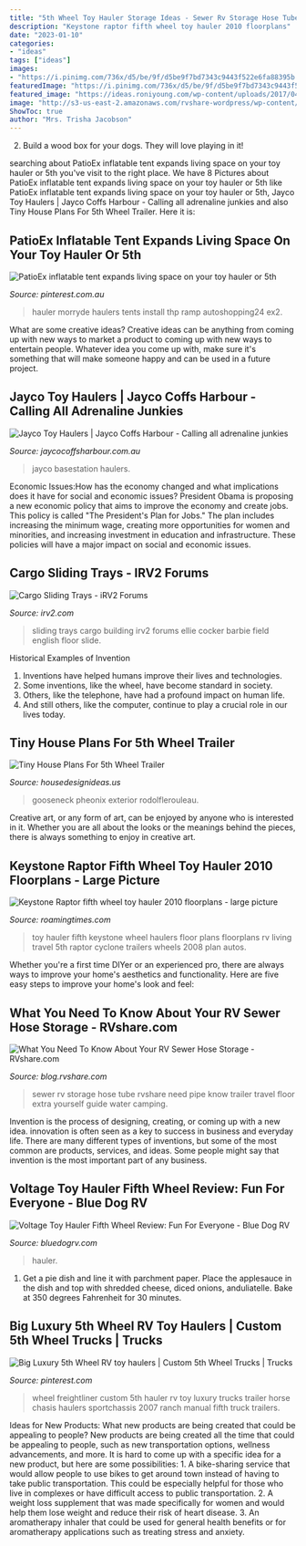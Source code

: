 ```yaml
---
title: "5th Wheel Toy Hauler Storage Ideas - Sewer Rv Storage Hose Tube Rvshare Need Pipe Know Trailer Travel Floor Extra Yourself Guide Water Camping"
description: "Keystone raptor fifth wheel toy hauler 2010 floorplans"
date: "2023-01-10"
categories:
- "ideas"
tags: ["ideas"]
images:
- "https://i.pinimg.com/736x/d5/be/9f/d5be9f7bd7343c9443f522e6fa88395b.jpg"
featuredImage: "https://i.pinimg.com/736x/d5/be/9f/d5be9f7bd7343c9443f522e6fa88395b.jpg"
featured_image: "https://ideas.roniyoung.com/wp-content/uploads/2017/04/5th-wheel-tiny-houses.jpg"
image: "http://s3-us-east-2.amazonaws.com/rvshare-wordpress/wp-content/uploads/2015/04/22182506/extra-sewer-storage.jpg"
ShowToc: true
author: "Mrs. Trisha Jacobson"
---
```



2. Build a wood box for your dogs. They will love playing in it!

	

		
searching about PatioEx inflatable tent expands living space on your toy hauler or 5th you've visit to the right place. We have 8 Pictures about PatioEx inflatable tent expands living space on your toy hauler or 5th like PatioEx inflatable tent expands living space on your toy hauler or 5th, Jayco Toy Haulers | Jayco Coffs Harbour - Calling all adrenaline junkies and also Tiny House Plans For 5th Wheel Trailer. Here it is:
		
    
## PatioEx Inflatable Tent Expands Living Space On Your Toy Hauler Or 5th

<img loading=lazy src="https://i.pinimg.com/736x/d5/be/9f/d5be9f7bd7343c9443f522e6fa88395b.jpg" onerror="this.onerror=null;this.src='https://tse1.mm.bing.net/th?id=OIP.ikWpotctfk34gpQas03VugHaFj&amp;pid=15.1';" alt="PatioEx inflatable tent expands living space on your toy hauler or 5th">

_Source: pinterest.com.au_

>hauler morryde haulers tents install thp ramp autoshopping24 ex2. 

	

What are some creative ideas?
Creative ideas can be anything from coming up with new ways to market a product to coming up with new ways to entertain people. Whatever idea you come up with, make sure it's something that will make someone happy and can be used in a future project.

    
## Jayco Toy Haulers | Jayco Coffs Harbour - Calling All Adrenaline Junkies

<img loading=lazy src="https://jaycocoffsharbour.com.au/wp-content/uploads/2020/02/POCYFsbDdaV-qml9UP5-Cbu1w-1024x683.jpg" onerror="this.onerror=null;this.src='https://tse4.mm.bing.net/th?id=OIP.WGJFd1sXQ2uZ8xDCFVnqjAHaE8&amp;pid=15.1';" alt="Jayco Toy Haulers | Jayco Coffs Harbour - Calling all adrenaline junkies">

_Source: jaycocoffsharbour.com.au_

>jayco basestation haulers. 

	

Economic Issues:How has the economy changed and what implications does it have for social and economic issues?
President Obama is proposing a new economic policy that aims to improve the economy and create jobs. This policy is called "The President's Plan for Jobs." The plan includes increasing the minimum wage, creating more opportunities for women and minorities, and increasing investment in education and infrastructure. These policies will have a major impact on social and economic issues.

    
## Cargo Sliding Trays - IRV2 Forums

<img loading=lazy src="http://www.irv2.com/forums/attachment.php?attachmentid=6972&amp;stc=1&amp;thumb=1&amp;d=1291205277" onerror="this.onerror=null;this.src='https://tse2.mm.bing.net/th?id=OIP.tR8FGeRwX0sBvxaCJG6olQAAAA&amp;pid=15.1';" alt="Cargo Sliding Trays - iRV2 Forums">

_Source: irv2.com_

>sliding trays cargo building irv2 forums ellie cocker barbie field english floor slide. 

	

Historical Examples of Invention
1. Inventions have helped humans improve their lives and technologies. 
2. Some inventions, like the wheel, have become standard in society. 
3. Others, like the telephone, have had a profound impact on human life. 
4. And still others, like the computer, continue to play a crucial role in our lives today.

    
## Tiny House Plans For 5th Wheel Trailer

<img loading=lazy src="https://ideas.roniyoung.com/wp-content/uploads/2017/04/5th-wheel-tiny-houses.jpg" onerror="this.onerror=null;this.src='https://tse4.mm.bing.net/th?id=OIP.l2eGvC6FqCv0mNj8nG_EOAHaFQ&amp;pid=15.1';" alt="Tiny House Plans For 5th Wheel Trailer">

_Source: housedesignideas.us_

>gooseneck pheonix exterior rodolflerouleau. 

	

Creative art, or any form of art, can be enjoyed by anyone who is interested in it. Whether you are all about the looks or the meanings behind the pieces, there is always something to enjoy in creative art.

    
## Keystone Raptor Fifth Wheel Toy Hauler 2010 Floorplans - Large Picture

<img loading=lazy src="https://roamingtimes.com/rvreports/6/images/keystone-raptor-fifth-wheel-toy-hauler-2010-floorplans-large.jpg" onerror="this.onerror=null;this.src='https://tse2.mm.bing.net/th?id=OIP.CF4NVhFURaY5wVXO1aHVSgHaFT&amp;pid=15.1';" alt="Keystone Raptor fifth wheel toy hauler 2010 floorplans - large picture">

_Source: roamingtimes.com_

>toy hauler fifth keystone wheel haulers floor plans floorplans rv living travel 5th raptor cyclone trailers wheels 2008 plan autos. 

	

Whether you're a first time DIYer or an experienced pro, there are always ways to improve your home's aesthetics and functionality. Here are five easy steps to improve your home's look and feel: 

    
## What You Need To Know About Your RV Sewer Hose Storage - RVshare.com

<img loading=lazy src="http://s3-us-east-2.amazonaws.com/rvshare-wordpress/wp-content/uploads/2015/04/22182506/extra-sewer-storage.jpg" onerror="this.onerror=null;this.src='https://tse1.mm.bing.net/th?id=OIP.XLaf_tEC9zMrZLVl-tdBfgHaFj&amp;pid=15.1';" alt="What You Need To Know About Your RV Sewer Hose Storage - RVshare.com">

_Source: blog.rvshare.com_

>sewer rv storage hose tube rvshare need pipe know trailer travel floor extra yourself guide water camping. 

	

Invention is the process of designing, creating, or coming up with a new idea. innovation is often seen as a key to success in business and everyday life. There are many different types of inventions, but some of the most common are products, services, and ideas. Some people might say that invention is the most important part of any business.

    
## Voltage Toy Hauler Fifth Wheel Review: Fun For Everyone - Blue Dog RV

<img loading=lazy src="https://www.interactcp.com/blog/bluedogrvcom/wp-content/uploads/sites/21/brand_photo_20180427052139557717814.jpg" onerror="this.onerror=null;this.src='https://tse2.mm.bing.net/th?id=OIP.lIc3P9RPt3AOJY3eCFjT2AHaFj&amp;pid=15.1';" alt="Voltage Toy Hauler Fifth Wheel Review: Fun For Everyone - Blue Dog RV">

_Source: bluedogrv.com_

>hauler. 

	

1. Get a pie dish and line it with parchment paper. Place the applesauce in the dish and top with shredded cheese, diced onions, anduliatelle. Bake at 350 degrees Fahrenheit for 30 minutes.

    
## Big Luxury 5th Wheel RV Toy Haulers | Custom 5th Wheel Trucks | Trucks

<img loading=lazy src="https://i.pinimg.com/originals/bf/ba/af/bfbaaf1f27d71501cd4dd2e9be9e32ba.jpg" onerror="this.onerror=null;this.src='https://tse3.mm.bing.net/th?id=OIP.uSL9gbIrJbzKiCQE_Z2FeAHaEK&amp;pid=15.1';" alt="Big Luxury 5th Wheel RV toy haulers | Custom 5th Wheel Trucks | Trucks">

_Source: pinterest.com_

>wheel freightliner custom 5th hauler rv toy luxury trucks trailer horse chasis haulers sportchassis 2007 ranch manual fifth truck trailers. 

	

Ideas for New Products: What new products are being created that could be appealing to people?
New products are being created all the time that could be appealing to people, such as new transportation options, wellness advancements, and more. It is hard to come up with a specific idea for a new product, but here are some possibilities: 1. A bike-sharing service that would allow people to use bikes to get around town instead of having to take public transportation. This could be especially helpful for those who live in complexes or have difficult access to public transportation. 2. A weight loss supplement that was made specifically for women and would help them lose weight and reduce their risk of heart disease. 3. An aromatherapy inhaler that could be used for general health benefits or for aromatherapy applications such as treating stress and anxiety. 
